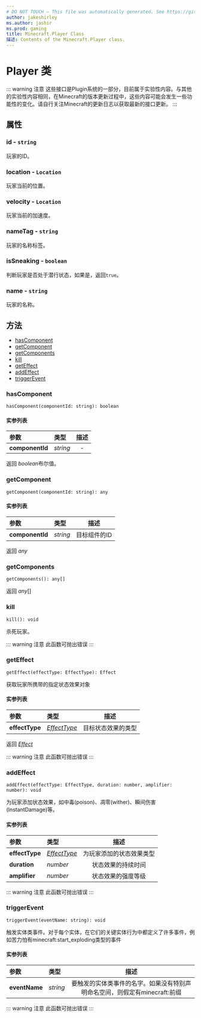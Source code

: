 ```yaml
---
# DO NOT TOUCH — This file was automatically generated. See https://github.com/Mojang/MinecraftScriptingApiDocsGenerator to modify 描述s, examples, etc.
author: jakeshirley
ms.author: jashir
ms.prod: gaming
title: Minecraft.Player Class
描述: Contents of the Minecraft.Player class.
---
```

# Player 类
::: warning 注意
这些接口是Plugin系统的一部分，目前属于实验性内容。与其他的实验性内容相同，在Minecraft的版本更新过程中，这些内容可能会发生一些功能性的变化。请自行关注Minecraft的更新日志以获取最新的接口更新。
:::

## 属性
### **id** - `string`
玩家的ID。


### **location** - `Location`
玩家当前的位置。


### **velocity** - `Location`
玩家当前的加速度。


### **nameTag** - `string`
玩家的名称标签。


### **isSneaking** - `boolean`
判断玩家是否处于潜行状态，如果是，返回`true`。


### **name** - `string`
玩家的名称。



## 方法
- [hasComponent](#hascomponent)
- [getComponent](#getcomponent)
- [getComponents](#getcomponents)
- [kill](#kill)
- [getEffect](#geteffect)
- [addEffect](#addeffect)
- [triggerEvent](#triggerevent)
  
### **hasComponent**
`
hasComponent(componentId: string): boolean
`

#### 实参列表
| 参数 | 类型 | 描述 |
| :--- | :--- | :---: |
| **componentId** | *string* | - |

返回 *boolean*布尔值。


### **getComponent**
`
getComponent(componentId: string): any
`

#### 实参列表
| 参数 | 类型 | 描述 |
| :--- | :--- | :---: |
| **componentId** | *string* | 目标组件的ID |

返回 *any*


### **getComponents**
`
getComponents(): any[]
`

返回 *any*[]


### **kill**
`
kill(): void
`

杀死玩家。


::: warning 注意
此函数可抛出错误
:::

### **getEffect**
`
getEffect(effectType: EffectType): Effect
`

获取玩家所携带的指定状态效果对象

#### 实参列表
| 参数 | 类型 | 描述 |
| :--- | :--- | :---: |
| **effectType** | [*EffectType*](EffectType.md) | 目标状态效果的类型 |

返回 [*Effect*](Effect.md)

::: warning 注意
此函数可抛出错误
:::

### **addEffect**
`
addEffect(effectType: EffectType, duration: number, amplifier: number): void
`

为玩家添加状态效果，如中毒(poison)、凋零(wither)、瞬间伤害(InstantDamage)等。
#### 实参列表
| 参数 | 类型 | 描述 |
| :--- | :--- | :---: |
| **effectType** | [*EffectType*](EffectType.md) | 为玩家添加的状态效果类型|
| **duration** | *number* | 状态效果的持续时间 |
| **amplifier** | *number* | 状态效果的强度等级 |


::: warning 注意
此函数可抛出错误
:::

### **triggerEvent**
`
triggerEvent(eventName: string): void
`

触发实体类事件。对于每个实体，在它们的关键实体行为中都定义了许多事件，例如苦力怕有minecraft:start_exploding类型的事件
#### 实参列表
| 参数 | 类型 | 描述 |
| :--- | :--- | :---: |
| **eventName** | *string* | 要触发的实体类事件的名字。如果没有特别声明命名空间，则假定有minecraft:前缀 |


::: warning 注意
此函数可抛出错误
:::

